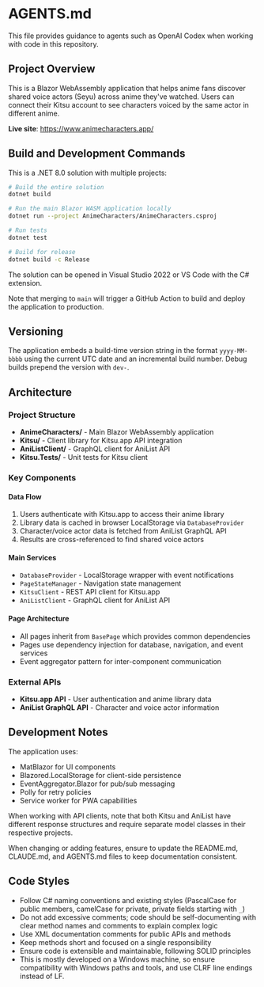 # AGENTS.md

This file provides guidance to agents such as OpenAI Codex when working with code in this repository.

## Project Overview

This is a Blazor WebAssembly application that helps anime fans discover shared voice actors (Seyu) across anime they've watched. Users can connect their Kitsu account to see characters voiced by the same actor in different anime.

**Live site**: https://www.animecharacters.app/

## Build and Development Commands

This is a .NET 8.0 solution with multiple projects:

```bash
# Build the entire solution
dotnet build

# Run the main Blazor WASM application locally
dotnet run --project AnimeCharacters/AnimeCharacters.csproj

# Run tests
dotnet test

# Build for release
dotnet build -c Release
```

The solution can be opened in Visual Studio 2022 or VS Code with the C# extension.

Note that merging to `main` will trigger a GitHub Action to build and deploy the application to production.

## Versioning

The application embeds a build-time version string in the format `yyyy-MM-bbbb` using the current UTC date and an incremental build number.
Debug builds prepend the version with `dev-`.

## Architecture

### Project Structure
- **AnimeCharacters/** - Main Blazor WebAssembly application
- **Kitsu/** - Client library for Kitsu.app API integration
- **AniListClient/** - GraphQL client for AniList API
- **Kitsu.Tests/** - Unit tests for Kitsu client

### Key Components

#### Data Flow
1. Users authenticate with Kitsu.app to access their anime library
2. Library data is cached in browser LocalStorage via `DatabaseProvider`
3. Character/voice actor data is fetched from AniList GraphQL API
4. Results are cross-referenced to find shared voice actors

#### Main Services
- `DatabaseProvider` - LocalStorage wrapper with event notifications
- `PageStateManager` - Navigation state management
- `KitsuClient` - REST API client for Kitsu.app
- `AniListClient` - GraphQL client for AniList API

#### Page Architecture
- All pages inherit from `BasePage` which provides common dependencies
- Pages use dependency injection for database, navigation, and event services
- Event aggregator pattern for inter-component communication

### External APIs
- **Kitsu.app API** - User authentication and anime library data
- **AniList GraphQL API** - Character and voice actor information

## Development Notes

The application uses:
- MatBlazor for UI components
- Blazored.LocalStorage for client-side persistence
- EventAggregator.Blazor for pub/sub messaging
- Polly for retry policies
- Service worker for PWA capabilities

When working with API clients, note that both Kitsu and AniList have different response structures and require separate model classes in their respective projects.

When changing or adding features, ensure to update the README.md, CLAUDE.md, and AGENTS.md files to keep documentation consistent.

## Code Styles
- Follow C# naming conventions and existing styles (PascalCase for public members, camelCase for private, private fields starting with `_`)
- Do not add excessive comments; code should be self-documenting with clear method names and comments to explain complex logic
- Use XML documentation comments for public APIs and methods
- Keep methods short and focused on a single responsibility
- Ensure code is extensible and maintainable, following SOLID principles
- This is mostly developed on a Windows machine, so ensure compatibility with Windows paths and tools, and use CLRF line endings instead of LF.